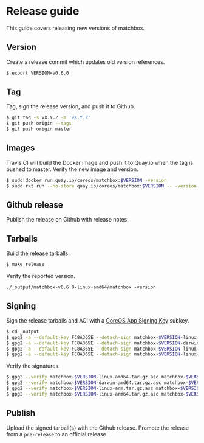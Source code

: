 
# Release guide

This guide covers releasing new versions of matchbox.

## Version

Create a release commit which updates old version references.

```sh
$ export VERSION=v0.6.0
```

## Tag

Tag, sign the release version, and push it to Github.

```sh
$ git tag -s vX.Y.Z -m 'vX.Y.Z'
$ git push origin --tags
$ git push origin master
```

## Images

Travis CI will build the Docker image and push it to Quay.io when the tag is pushed to master. Verify the new image and version.

```sh
$ sudo docker run quay.io/coreos/matchbox:$VERSION -version
$ sudo rkt run --no-store quay.io/coreos/matchbox:$VERSION -- -version
```

## Github release

Publish the release on Github with release notes.

## Tarballs

Build the release tarballs.

```sh
$ make release
```

Verify the reported version.

```
./_output/matchbox-v0.6.0-linux-amd64/matchbox -version
```

## Signing

Sign the release tarballs and ACI with a [CoreOS App Signing Key](https://coreos.com/security/app-signing-key/) subkey.

```sh
$ cd _output
$ gpg2 -a --default-key FC8A365E --detach-sign matchbox-$VERSION-linux-amd64.tar.gz
$ gpg2 -a --default-key FC8A365E --detach-sign matchbox-$VERSION-darwin-amd64.tar.gz
$ gpg2 -a --default-key FC8A365E --detach-sign matchbox-$VERSION-linux-arm.tar.gz
$ gpg2 -a --default-key FC8A365E --detach-sign matchbox-$VERSION-linux-arm64.tar.gz
```

Verify the signatures.

```sh
$ gpg2 --verify matchbox-$VERSION-linux-amd64.tar.gz.asc matchbox-$VERSION-linux-amd64.tar.gz
$ gpg2 --verify matchbox-$VERSION-darwin-amd64.tar.gz.asc matchbox-$VERSION-darwin-amd64.tar.gz
$ gpg2 --verify matchbox-$VERSION-linux-arm.tar.gz.asc matchbox-$VERSION-linux-arm.tar.gz
$ gpg2 --verify matchbox-$VERSION-linux-arm64.tar.gz.asc matchbox-$VERSION-linux-arm64.tar.gz
```

## Publish

Upload the signed tarball(s) with the Github release. Promote the release from a `pre-release` to an official release.
